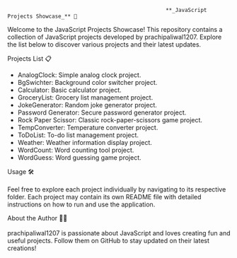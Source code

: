                                                       **_JavaScript Projects Showcase_** 🚀 
Welcome to the JavaScript Projects Showcase! This repository contains a collection of JavaScript projects developed by prachipaliwal1207. Explore the list below to discover various projects and their latest updates.

Projects List 📋 <br>
* AnalogClock: Simple analog clock project.
* BgSwichter: Background color switcher project.
* Calculator: Basic calculator project.
* GroceryList: Grocery list management project.
* JokeGenerator: Random joke generator project.
* Password Generator: Secure password generator project.
* Rock Paper Scissor: Classic rock-paper-scissors game project.
* TempConverter: Temperature converter project.
* ToDoList: To-do list management project.
* Weather: Weather information display project.
* WordCount: Word counting tool project.
* WordGuess: Word guessing game project. <br>

Usage  🛠️  <br> <br>
Feel free to explore each project individually by navigating to its respective folder. Each project may contain its own README file with detailed instructions on how to run and use the application.

About the Author  👩‍💻 <br> <br>
prachipaliwal1207 is passionate about JavaScript and loves creating fun and useful projects. Follow them on GitHub to stay updated on their latest creations!
